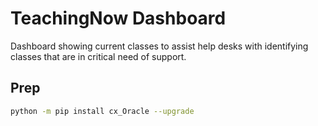 # TeachingNow Dashboard
Dashboard showing current classes to assist help desks with identifying classes that are in critical need of support.
 
## Prep

```sh
python -m pip install cx_Oracle --upgrade
```
